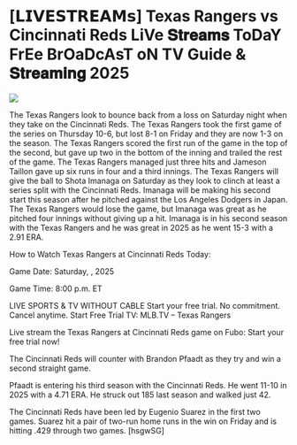 #  [𝗟𝗜𝗩𝗘𝗦𝗧𝗥𝗘𝗔𝗠𝘀] Texas Rangers vs Cincinnati Reds LiVe 𝐒𝐭𝐫𝐞𝐚𝐦𝐬 ToDaY FrEe BrOaDcAsT oN TV Guide & 𝐒𝐭𝐫𝐞𝐚𝐦𝐢𝐧𝐠  2025  
  
  
[![](https://i.imgur.com/qSNzIqt.png)](https://movie.rssnews.media/zDXMVJExx.php)  
  
The Texas Rangers look to bounce back from a loss on Saturday night when they take on the Cincinnati Reds. The Texas Rangers took the first game of the series on Thursday 10-6, but lost 8-1 on Friday and they are now 1-3 on the season. The Texas Rangers scored the first run of the game in the top of the second, but gave up two in the bottom of the inning and trailed the rest of the game. The Texas Rangers managed just three hits and Jameson Taillon gave up six runs in four and a third innings. The Texas Rangers will give the ball to Shota Imanaga on Saturday as they look to clinch at least a series split with the Cincinnati Reds. Imanaga will be making his second start this season after he pitched against the Los Angeles Dodgers in Japan. The Texas Rangers would lose the game, but Imanaga was great as he pitched four innings without giving up a hit. Imanaga is in his second season with the Texas Rangers and he was great in 2025 as he went 15-3 with a 2.91 ERA.

How to Watch Texas Rangers at Cincinnati Reds Today:

Game Date: Saturday, , 2025

Game Time: 8:00 p.m. ET

LIVE SPORTS & TV WITHOUT CABLE
Start your free trial. No commitment. Cancel anytime.
Start Free Trial
TV: MLB.TV – Texas Rangers

Live stream the Texas Rangers at Cincinnati Reds game on Fubo: Start your free trial now!

The Cincinnati Reds will counter with Brandon Pfaadt as they try and win a second straight game.

Pfaadt is entering his third season with the Cincinnati Reds. He went 11-10 in 2025 with a 4.71 ERA. He struck out 185 last season and walked just 42.

The Cincinnati Reds have been led by Eugenio Suarez in the first two games. Suarez hit a pair of two-run home runs in the win on Friday and is hitting .429 through two games. [hsgwSG]